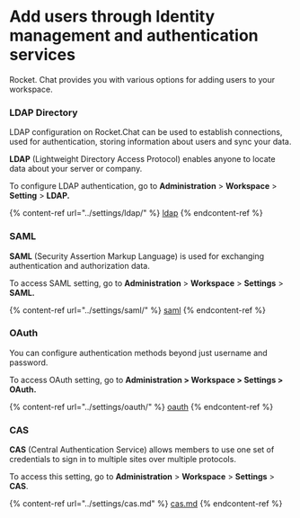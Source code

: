 # Add users through Identity management and authentication services

Rocket. Chat provides you with various options for adding users to your workspace.

### LDAP Directory

LDAP configuration on Rocket.Chat can be used to establish connections, used for authentication, storing information about users and sync your data.

**LDAP** (Lightweight Directory Access Protocol) enables anyone to locate data about your server or company.

To configure LDAP authentication, go to **Administration** > **Workspace** > **Setting** > **LDAP.**

{% content-ref url="../settings/ldap/" %}
[ldap](../settings/ldap/)
{% endcontent-ref %}

### SAML

**SAML** (Security Assertion Markup Language) is used for exchanging authentication and authorization data.

To access SAML setting, go to **Administration** > **Workspace** > **Settings** > **SAML.**

{% content-ref url="../settings/saml/" %}
[saml](../settings/saml/)
{% endcontent-ref %}

### OAuth

You can configure authentication methods beyond just username and password.&#x20;

To access OAuth setting, go to **Administration > Workspace > Settings > OAuth.**

{% content-ref url="../settings/oauth/" %}
[oauth](../settings/oauth/)
{% endcontent-ref %}

### CAS

**CAS** (Central Authentication Service) allows members to use one set of credentials to sign in to multiple sites over multiple protocols.

To access this setting, go to **Administration** > **Workspace** > **Settings** > **CAS**.

{% content-ref url="../settings/cas.md" %}
[cas.md](../settings/cas.md)
{% endcontent-ref %}
